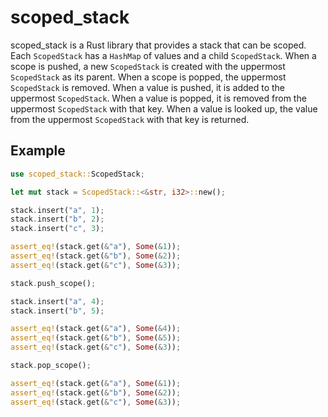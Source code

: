# scoped_stack

scoped_stack is a Rust library that provides a stack that can be scoped. Each `ScopedStack` has a `HashMap` of values and a child `ScopedStack`. When a scope is pushed, a new `ScopedStack` is created with the uppermost `ScopedStack` as its parent. When a scope is popped, the uppermost `ScopedStack` is removed. When a value is pushed, it is added to the uppermost `ScopedStack`. When a value is popped, it is removed from the uppermost `ScopedStack` with that key. When a value is looked up, the value from the uppermost `ScopedStack` with that key is returned.

## Example

```rust
use scoped_stack::ScopedStack;

let mut stack = ScopedStack::<&str, i32>::new();

stack.insert("a", 1);
stack.insert("b", 2);
stack.insert("c", 3);

assert_eq!(stack.get(&"a"), Some(&1));
assert_eq!(stack.get(&"b"), Some(&2));
assert_eq!(stack.get(&"c"), Some(&3));

stack.push_scope();

stack.insert("a", 4);
stack.insert("b", 5);

assert_eq!(stack.get(&"a"), Some(&4));
assert_eq!(stack.get(&"b"), Some(&5));
assert_eq!(stack.get(&"c"), Some(&3));

stack.pop_scope();

assert_eq!(stack.get(&"a"), Some(&1));
assert_eq!(stack.get(&"b"), Some(&2));
assert_eq!(stack.get(&"c"), Some(&3));
```
